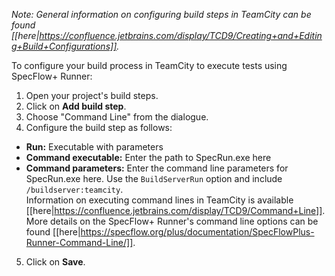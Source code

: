 *Note: General information on configuring build steps in TeamCity can be found [[here|https://confluence.jetbrains.com/display/TCD9/Creating+and+Editing+Build+Configurations]].*

To configure your build process in TeamCity to execute tests using SpecFlow+ Runner:

1. Open your project's build steps.
2. Click on **Add build step**.
3. Choose "Command Line" from the dialogue.
4. Configure the build step as follows:  
  * **Run:** Executable with parameters
  * **Command executable:** Enter the path to SpecRun.exe here
  * **Command parameters:** Enter the command line parameters for SpecRun.exe here. Use the `BuildServerRun` option and include `/buildserver:teamcity`.  
  Information on executing command lines in TeamCity is available [[here|https://confluence.jetbrains.com/display/TCD9/Command+Line]].  
  More details on the SpecFlow+ Runner's command line options can be found [[here|https://specflow.org/plus/documentation/SpecFlowPlus-Runner-Command-Line/]].
5. Click on **Save**.